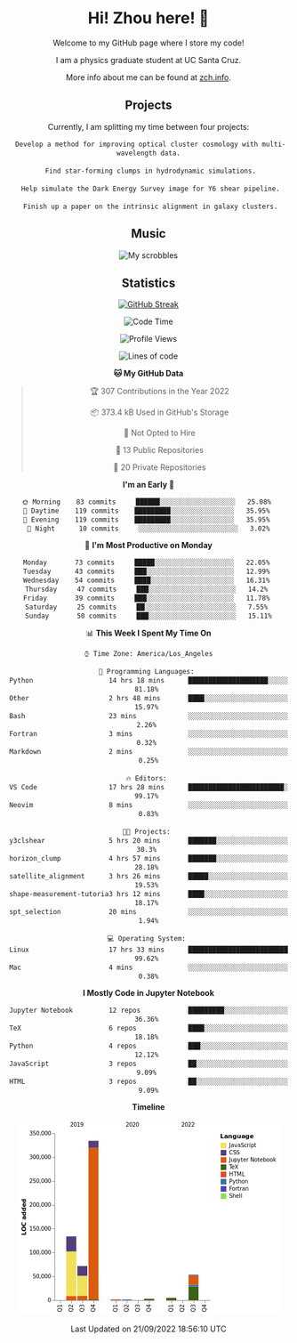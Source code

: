 <div align="center">
<h1> Hi! Zhou here! 👋 </h1>


Welcome to my GitHub page where I store my code! 

I am a physics graduate student at UC Santa Cruz. 

More info about me can be found at [zch.info](www.zch.info).

## Projects

Currently, I am splitting my time between four projects:
```
 Develop a method for improving optical cluster cosmology with multi-wavelength data.
 
 Find star-forming clumps in hydrodynamic simulations.
 
 Help simulate the Dark Energy Survey image for Y6 shear pipeline.
 
 Finish up a paper on the intrinsic alignment in galaxy clusters.
```

## Music
![My scrobbles](https://lastfm-recently-played.vercel.app/api?user=zchvsre)


## Statistics

[![GitHub Streak](https://github-readme-streak-stats.herokuapp.com/?user=zhouconghao&theme=highcontrast)](https://git.io/streak-stats)

<!--START_SECTION:waka-->
![Code Time](http://img.shields.io/badge/Code%20Time-348%20hrs%2026%20mins-blue)

![Profile Views](http://img.shields.io/badge/Profile%20Views-89-blue)

![Lines of code](https://img.shields.io/badge/From%20Hello%20World%20I%27ve%20Written-604%20Thousand%20lines%20of%20code-blue)

**🐱 My GitHub Data** 

> 🏆 307 Contributions in the Year 2022
 > 
> 📦 373.4 kB Used in GitHub's Storage 
 > 
> 🚫 Not Opted to Hire
 > 
> 📜 13 Public Repositories 
 > 
> 🔑 20 Private Repositories  
 > 
**I'm an Early 🐤** 

```text
🌞 Morning    83 commits     ██████░░░░░░░░░░░░░░░░░░░   25.08% 
🌆 Daytime    119 commits    █████████░░░░░░░░░░░░░░░░   35.95% 
🌃 Evening    119 commits    █████████░░░░░░░░░░░░░░░░   35.95% 
🌙 Night      10 commits     ░░░░░░░░░░░░░░░░░░░░░░░░░   3.02%

```
📅 **I'm Most Productive on Monday** 

```text
Monday       73 commits     █████░░░░░░░░░░░░░░░░░░░░   22.05% 
Tuesday      43 commits     ███░░░░░░░░░░░░░░░░░░░░░░   12.99% 
Wednesday    54 commits     ████░░░░░░░░░░░░░░░░░░░░░   16.31% 
Thursday     47 commits     ███░░░░░░░░░░░░░░░░░░░░░░   14.2% 
Friday       39 commits     ███░░░░░░░░░░░░░░░░░░░░░░   11.78% 
Saturday     25 commits     ██░░░░░░░░░░░░░░░░░░░░░░░   7.55% 
Sunday       50 commits     ███░░░░░░░░░░░░░░░░░░░░░░   15.11%

```


📊 **This Week I Spent My Time On** 

```text
⌚︎ Time Zone: America/Los_Angeles

💬 Programming Languages: 
Python                   14 hrs 18 mins      ████████████████████░░░░░   81.18% 
Other                    2 hrs 48 mins       ████░░░░░░░░░░░░░░░░░░░░░   15.97% 
Bash                     23 mins             ░░░░░░░░░░░░░░░░░░░░░░░░░   2.26% 
Fortran                  3 mins              ░░░░░░░░░░░░░░░░░░░░░░░░░   0.32% 
Markdown                 2 mins              ░░░░░░░░░░░░░░░░░░░░░░░░░   0.25%

🔥 Editors: 
VS Code                  17 hrs 28 mins      ████████████████████████░   99.17% 
Neovim                   8 mins              ░░░░░░░░░░░░░░░░░░░░░░░░░   0.83%

🐱‍💻 Projects: 
y3clshear                5 hrs 20 mins       ███████░░░░░░░░░░░░░░░░░░   30.3% 
horizon_clump            4 hrs 57 mins       ███████░░░░░░░░░░░░░░░░░░   28.18% 
satellite_alignment      3 hrs 26 mins       █████░░░░░░░░░░░░░░░░░░░░   19.53% 
shape-measurement-tutoria3 hrs 12 mins       ████░░░░░░░░░░░░░░░░░░░░░   18.17% 
spt_selection            20 mins             ░░░░░░░░░░░░░░░░░░░░░░░░░   1.94%

💻 Operating System: 
Linux                    17 hrs 33 mins      █████████████████████████   99.62% 
Mac                      4 mins              ░░░░░░░░░░░░░░░░░░░░░░░░░   0.38%

```

**I Mostly Code in Jupyter Notebook** 

```text
Jupyter Notebook         12 repos            █████████░░░░░░░░░░░░░░░░   36.36% 
TeX                      6 repos             ████░░░░░░░░░░░░░░░░░░░░░   18.18% 
Python                   4 repos             ███░░░░░░░░░░░░░░░░░░░░░░   12.12% 
JavaScript               3 repos             ██░░░░░░░░░░░░░░░░░░░░░░░   9.09% 
HTML                     3 repos             ██░░░░░░░░░░░░░░░░░░░░░░░   9.09%

```


**Timeline**

![Chart not found](https://raw.githubusercontent.com/zhouconghao/zhouconghao/main/charts/bar_graph.png) 


 Last Updated on 21/09/2022 18:56:10 UTC
<!--END_SECTION:waka-->

<!-- ![](https://raw.githubusercontent.com/zhouconghao/github-stats/master/generated/overview.svg#gh-dark-mode-only)
![](https://raw.githubusercontent.com/zhouconghao/github-stats/master/generated/overview.svg#gh-light-mode-only)

![](https://raw.githubusercontent.com/zhouconghao/github-stats/master/generated/languages.svg#gh-dark-mode-only)
![](https://raw.githubusercontent.com/zhouconghao/github-stats/master/generated/languages.svg#gh-light-mode-only) -->

</div>


<!--
**zchvsre/zchvsre** is a ✨ _special_ ✨ repository because its `README.md` (this file) appears on your GitHub profile.

Here are some ideas to get you started:

- 🔭 I’m currently working on ...
- 🌱 I’m currently learning ...
- 👯 I’m looking to collaborate on ...
- 🤔 I’m looking for help with ...
- 💬 Ask me about ...
- 📫 How to reach me: ...
- 😄 Pronouns: ...
- ⚡ Fun fact: ...
-->
 
 </p>
